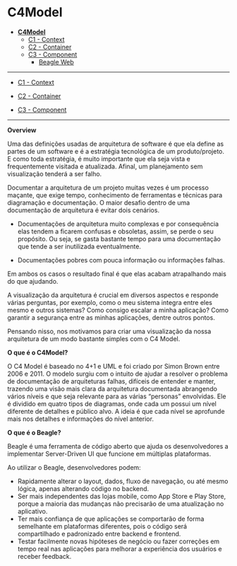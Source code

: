# C4Model

* [**C4Model**](/docs/README.md)
  * [C1 -  Context](/docs/C1%20-%20%20Context/README.md)
  * [C2 - Container](/docs/C2%20-%20Container/README.md)
  * [C3 -  Component](/docs/C3%20-%20%20Component/README.md)
    * [Beagle Web](/docs/C3%20-%20%20Component/Beagle%20Web/README.md)

---

- [C1 -  Context](/docs/C1%20-%20%20Context/README.md)

- [C2 - Container](/docs/C2%20-%20Container/README.md)

- [C3 -  Component](/docs/C3%20-%20%20Component/README.md)

---



**Overview**

Uma das definições usadas de arquitetura de software é que ela define as partes de um software e é a estratégia tecnológica de um produto/projeto. E como toda estratégia, é muito importante que ela seja vista e frequentemente visitada e atualizada. Afinal, um planejamento sem visualização tenderá a ser falho. 

Documentar a arquitetura de um projeto muitas vezes é um processo maçante, que exige tempo, conhecimento de ferramentas e técnicas para diagramação e documentação. O maior desafio dentro de uma documentação de arquitetura é evitar dois cenários.

- Documentações de arquitetura muito complexas e por consequência elas tendem a ficarem confusas e obsoletas, assim, se perde o seu propósito. Ou seja, se gasta bastante tempo para uma documentação que tende a ser inutilizada eventualmente.

- Documentações pobres com pouca informação ou informações falhas. 

Em ambos os casos o resultado final é que elas acabam atrapalhando mais do que ajudando.


A visualização da arquitetura é crucial em diversos aspectos e responde várias perguntas, por exemplo, como o meu sistema integra entre eles mesmo e outros sistemas? Como consigo escalar a minha aplicação? Como garantir a segurança entre as minhas aplicações, dentre outros pontos.


Pensando nisso, nos motivamos para criar uma visualização da nossa arquitetura de um modo bastante simples com o C4 Model.



**O que é o C4Model?**

 O C4 Model é baseado no 4+1 e UML e foi criado por Simon Brown entre 2006 e 2011. O modelo surgiu com o intuito de ajudar a resolver o problema de documentação de arquiteturas falhas, difíceis de entender e manter, trazendo uma visão mais clara da arquitetura documentada abrangendo vários níveis e que seja relevante para as várias “personas” envolvidas. Ele é dividido em quatro tipos de diagramas, onde cada um possui um nível diferente de detalhes e público alvo. A ideia é que cada nível se aprofunde mais nos detalhes e informações do nível anterior. 



**O que é o Beagle?**

Beagle é uma ferramenta de código aberto que ajuda os desenvolvedores a implementar Server-Driven UI que funcione em múltiplas plataformas.

Ao utilizar o Beagle, desenvolvedores podem:

 - Rapidamente alterar o layout, dados, fluxo de navegação, ou até mesmo lógica, apenas alterando código no backend.
 - Ser mais independentes das lojas mobile, como App Store e Play Store, porque a maioria das mudanças não precisarão de uma atualização no aplicativo.
 - Ter mais confiança de que aplicações se comportarão de forma semelhante em plataformas diferentes, pois o código será compartilhado e padronizado entre backend e frontend.
 - Testar facilmente novas hipóteses de negócio ou fazer correções em tempo real nas aplicações para melhorar a experiência dos usuários e receber feedback.